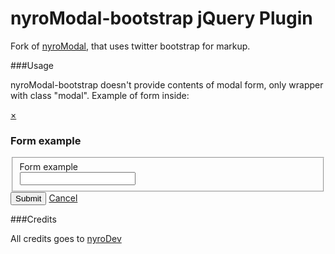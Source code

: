 nyroModal-bootstrap jQuery Plugin
=======================
Fork of [nyroModal](https://github.com/nyroDev/nyroModal), that uses twitter bootstrap for markup.

###Usage

nyroModal-bootstrap doesn't provide contents of modal form, only wrapper with class "modal". Example of form inside:
	<div class="modal-header">
		<a href="#" class="nyroModalClose close">&times;</a>
		<h3>Form example</h3>
	</div>
	<form method="post" action="" class="nyroModal">
		<fieldset class="modal-body">
			<div class="clearfix">
				<label for="example">Form example</label>
				<div class="input">
					<input class="" name="example" value="" id="example" />
				</div>
			</div>
		</fieldset>
		<div class="modal-footer">
			<input class="btn primary" type="submit" value="Submit" />
			<a href="#" class="btn nyroModalClose">Cancel</a>
		</div>
	</form>


###Credits

All credits goes to [nyroDev](https://github.com/nyroDev)